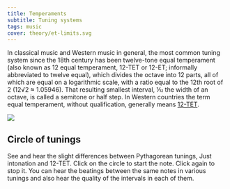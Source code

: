 ```yaml
---
title: Temperaments
subtitle: Tuning systems
tags: music
cover: theory/et-limits.svg
---
```


In classical music and Western music in general, the most common tuning system since the 18th century has been twelve-tone equal temperament (also known as 12 equal temperament, 12-TET or 12-ET; informally abbreviated to twelve equal), which divides the octave into 12 parts, all of which are equal on a logarithmic scale, with a ratio equal to the 12th root of 2 (12√2 ≈ 1.05946). That resulting smallest interval, 1⁄12 the width of an octave, is called a semitone or half step. In Western countries the term equal temperament, without qualification, generally means [12-TET](https://en.wikipedia.org/wiki/Equal_temperament). 

<img src="/media/theory/et-limits.svg" />

## Circle of tunings

See and hear the slight differences between Pythagorean tunings, Just intonation and 12-TET. Click on the circle to start the note. Click again to stop it. You can hear the beatings between the same notes in various tunings and also hear the quality of the intervals in each of them.

<tuning-circle />
<svg-save svg="tuning-circle" />